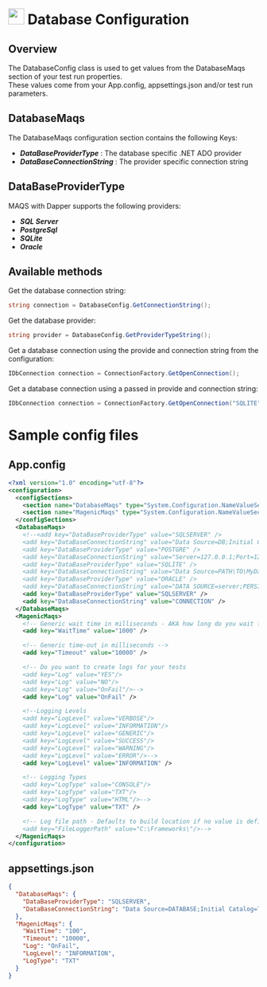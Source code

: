# <img src="resources/maqslogo.ico" height="32" width="32"> Database Configuration

## Overview
The DatabaseConfig class is used to get values from the DatabaseMaqs section of your test run properties.
<br>These values come from your App.config, appsettings.json and/or test run parameters.

## DatabaseMaqs
The DatabaseMaqs configuration section contains the following Keys:

* ***DataBaseProviderType*** : The database specific .NET ADO provider
* ***DataBaseConnectionString*** : The provider specific connection string

## DataBaseProviderType

MAQS with Dapper supports the following providers:

* ***SQL Server***
* ***PostgreSql***
* ***SQLite***
* ***Oracle***

## Available methods
Get the database connection string:
```csharp
string connection = DatabaseConfig.GetConnectionString();
```

Get the database provider:
```csharp
string provider = DatabaseConfig.GetProviderTypeString();
```

Get a database connection using the provide and connection string from the configuration:
```csharp
IDbConnection connection = ConnectionFactory.GetOpenConnection();
```

Get a database connection using a passed in provide and connection string:
```csharp
IDbConnection connection = ConnectionFactory.GetOpenConnection("SQLITE", $"Data Source={GetDByPath()}");
```

# Sample config files
## App.config
```xml
<?xml version="1.0" encoding="utf-8"?>
<configuration>
  <configSections>
    <section name="DatabaseMaqs" type="System.Configuration.NameValueSectionHandler" />
    <section name="MagenicMaqs" type="System.Configuration.NameValueSectionHandler" />
  </configSections>
  <DatabaseMaqs>
    <!--<add key="DataBaseProviderType" value="SQLSERVER" />
    <add key="DataBaseConnectionString" value="Data Source=DB;Initial Catalog=MagenicAutomation;Persist Security Info=True;User ID=ID;Password=PW;Connection Timeout=30" />   
    <add key="DataBaseProviderType" value="POSTGRE" />
    <add key="DataBaseConnectionString" value="Server=127.0.0.1;Port=1234;Database=maqs;User Id=UserID;Password=PW;" />    
    <add key="DataBaseProviderType" value="SQLITE" />
    <add key="DataBaseConnectionString" value="Data Source=PATH\TO\MyDatabase.sqlite;" />
    <add key="DataBaseProviderType" value="ORACLE" />
    <add key="DataBaseConnectionString" value="DATA SOURCE=server;PERSIST SECURITY INFO=True;USER ID=User;password=pw;Pooling=False;" />-->
    <add key="DataBaseProviderType" value="SQLSERVER" />
    <add key="DataBaseConnectionString" value="CONNECTION" />
  </DatabaseMaqs>
  <MagenicMaqs>
    <!-- Generic wait time in milliseconds - AKA how long do you wait for rechecking something -->
    <add key="WaitTime" value="1000" />

    <!-- Generic time-out in milliseconds -->
    <add key="Timeout" value="10000" />

    <!-- Do you want to create logs for your tests
    <add key="Log" value="YES"/>
    <add key="Log" value="NO"/>
    <add key="Log" value="OnFail"/>-->
    <add key="Log" value="OnFail" />

    <!--Logging Levels
    <add key="LogLevel" value="VERBOSE"/>
    <add key="LogLevel" value="INFORMATION"/>
    <add key="LogLevel" value="GENERIC"/>
    <add key="LogLevel" value="SUCCESS"/>
    <add key="LogLevel" value="WARNING"/>
    <add key="LogLevel" value="ERROR"/>-->
    <add key="LogLevel" value="INFORMATION" />

    <!-- Logging Types
    <add key="LogType" value="CONSOLE"/>
    <add key="LogType" value="TXT"/>
    <add key="LogType" value="HTML"/>-->
    <add key="LogType" value="TXT" />

    <!-- Log file path - Defaults to build location if no value is defined
    <add key="FileLoggerPath" value="C:\Frameworks\"/>-->
  </MagenicMaqs>
</configuration>
```
## appsettings.json
```json
{
  "DatabaseMaqs": {
    "DataBaseProviderType": "SQLSERVER",
    "DataBaseConnectionString": "Data Source=DATABASE;Initial Catalog=TEST_DB;Persist Security Info=True;User ID=USER_ID;Password=USER_PASSWORD;Connection Timeout=30"
  },
  "MagenicMaqs": {
    "WaitTime": "100",
    "Timeout": "10000",
    "Log": "OnFail",
    "LogLevel": "INFORMATION",
    "LogType": "TXT"
  }
}
```
